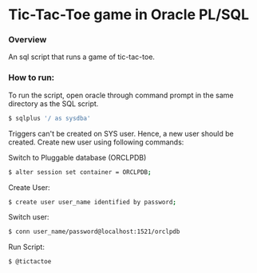 # Tic-Tac-Toe game in Oracle PL/SQL

### Overview

An sql script that runs a game of tic-tac-toe.

### How to run:

To run the script, open oracle through command prompt in the same
directory as the SQL script.
```sh
$ sqlplus '/ as sysdba'
```

Triggers can't be created on SYS user. Hence, a new user should be
created. Create new user using following commands:


Switch to Pluggable database (ORCLPDB)
```sh
$ alter session set container = ORCLPDB;
```

Create User:
```sh
$ create user user_name identified by password;
```

Switch user:
```sh
$ conn user_name/password@localhost:1521/orclpdb
```

Run Script:
```sh
$ @tictactoe
```

